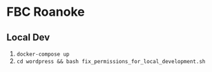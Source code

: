 # FBC Roanoke

## Local Dev
1. `docker-compose up`
2. `cd wordpress && bash fix_permissions_for_local_development.sh`
